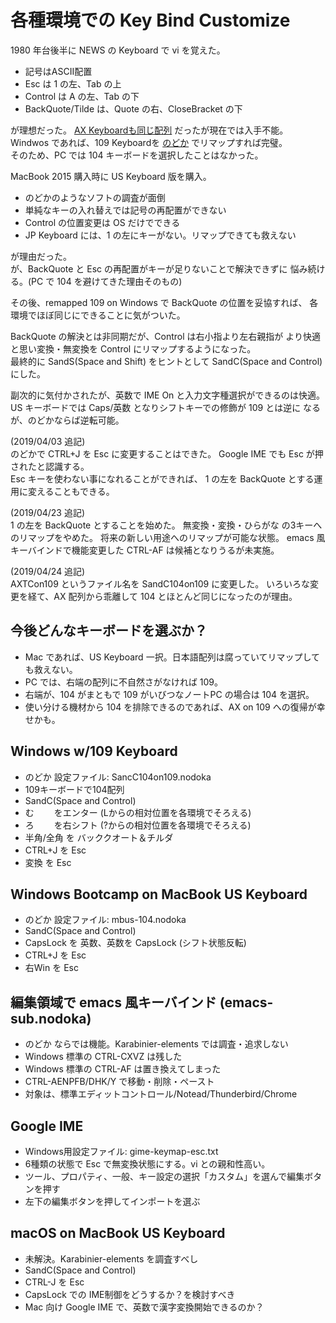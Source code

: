 # 各種環境での Key Bind Customize

1980 年台後半に NEWS の Keyboard で vi を覚えた。

* 記号はASCII配置
* Esc は 1 の左、Tab の上
* Control は A の左、Tab の下
* BackQuote/Tilde は、Quote の右、CloseBracket の下

が理想だった。
[AX Keyboardも同じ配列](https://upload.wikimedia.org/wikipedia/commons/d/d7/KB_Japanese_AX_keyboard.svg)
だったが現在では入手不能。  
Windwos であれば、109 Keyboardを
[のどか](http://www.appletkan.com/nodoka.htm)
でリマップすれば完璧。  
そのため、PC では 104 キーボードを選択したことはなかった。

MacBook 2015 購入時に US Keyboard 版を購入。

* のどかのようなソフトの調査が面倒
* 単純なキーの入れ替えでは記号の再配置ができない
* Control の位置変更は OS だけでできる
* JP Keyboard には、1 の左にキーがない。リマップできても救えない

が理由だった。  
が、BackQuote と Esc の再配置がキーが足りないことで解決できずに
悩み続ける。(PC で 104 を避けてきた理由そのもの)

その後、remapped 109 on Windows で BackQuote の位置を妥協すれば、
各環境でほぼ同じにできることに気がついた。

BackQuote の解決とは非同期だが、Control は右小指より左右親指が
より快適と思い変換・無変換を Control にリマップするようになった。  
最終的に SandS(Space and Shift) をヒントとして
SandC(Space and Control) にした。 

副次的に気付かされたが、英数で IME On と入力文字種選択ができるのは快適。
US キーボードでは Caps/英数 となりシフトキーでの修飾が 109 とは逆に
なるが、のどかならば逆転可能。

(2019/04/03 追記)  
のどかで CTRL+J を Esc に変更することはできた。
Google IME でも Esc が押されたと認識する。  
Esc キーを使わない事になれることができれば、
1 の左を BackQuote とする運用に変えることもできる。

(2019/04/23 追記)    
1 の左を BackQuote とすることを始めた。
無変換・変換・ひらがな の3キーへのリマップをやめた。
将来の新しい用途へのリマップが可能な状態。
emacs 風キーバインドで機能変更した CTRL-AF は候補となりうるが未実施。

(2019/04/24 追記)    
AXTCon109 というファイル名を SandC104on109 に変更した。
いろいろな変更を経て、AX 配列から乖離して 104 とほとんど同じになったのが理由。

## 今後どんなキーボードを選ぶか？

* Mac であれば、US Keyboard 一択。日本語配列は腐っていてリマップしても救えない。
* PC では、右端の配列に不自然さがなければ 109。
* 右端が、104 がまともで 109 がいびつなノートPC の場合は 104 を選択。
* 使い分ける機材から 104 を排除できるのであれば、AX on 109 への復帰が幸せかも。

## Windows w/109 Keyboard

* のどか 設定ファイル: SancC104on109.nodoka  
* 109キーボードで104配列
* SandC(Space and Control)
* む　　    をエンター (Lからの相対位置を各環境でそろえる)
* ろ　　    を右シフト (?からの相対位置を各環境でそろえる)
* 半角/全角 を バッククオート＆チルダ
* CTRL+J    を Esc
* 変換      を Esc

## Windows Bootcamp on MacBook US Keyboard

* のどか 設定ファイル: mbus-104.nodoka  
* SandC(Space and Control)
* CapsLock を 英数、英数を CapsLock (シフト状態反転)
* CTRL+J   を Esc
* 右Win    を Esc

## 編集領域で emacs 風キーバインド (emacs-sub.nodoka)   

* のどか ならでは機能。Karabinier-elements では調査・追求しない
* Windows 標準の CTRL-CXVZ は残した
* Windows 標準の CTRL-AF は置き換えてしまった
* CTRL-AENPFB/DHK/Y で移動・削除・ペースト
* 対象は、標準エディットコントロール/Notead/Thunderbird/Chrome

## Google IME

* Windows用設定ファイル: gime-keymap-esc.txt
* 6種類の状態で Esc で無変換状態にする。vi との親和性高い。
* ツール、プロパティ、一般、キー設定の選択「カスタム」を選んで編集ボタンを押す
* 左下の編集ボタンを押してインポートを選ぶ

## macOS on MacBook US Keyboard

* 未解決。Karabinier-elements を調査すべし
* SandC(Space and Control)
* CTRL-J を Esc
* CapsLock での IME制御をどうするか？を検討すべき
* Mac 向け Google IME で、英数で漢字変換開始できるのか？
